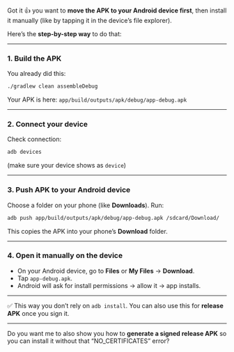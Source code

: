 Got it 👍 you want to **move the APK to your Android device first**, then install it manually (like by tapping it in the device’s file explorer).

Here’s the **step-by-step way** to do that:

---

### 1. Build the APK

You already did this:

```bash
./gradlew clean assembleDebug
```

Your APK is here:
`app/build/outputs/apk/debug/app-debug.apk`

---

### 2. Connect your device

Check connection:

```bash
adb devices
```

(make sure your device shows as `device`)

---

### 3. Push APK to your Android device

Choose a folder on your phone (like **Downloads**). Run:

```bash
adb push app/build/outputs/apk/debug/app-debug.apk /sdcard/Download/
```

This copies the APK into your phone’s **Download** folder.

---

### 4. Open it manually on the device

* On your Android device, go to **Files** or **My Files** → **Download**.
* Tap `app-debug.apk`.
* Android will ask for install permissions → allow it → app installs.

---

✅ This way you don’t rely on `adb install`.
You can also use this for **release APK** once you sign it.

---

Do you want me to also show you how to **generate a signed release APK** so you can install it without that “NO\_CERTIFICATES” error?
